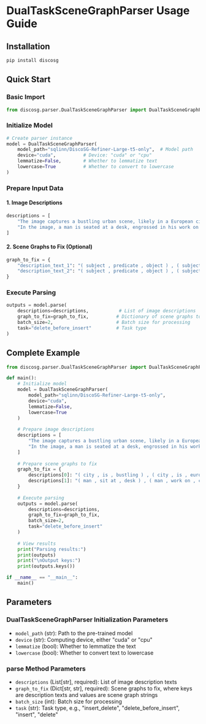 # DualTaskSceneGraphParser Usage Guide

## Installation

```bash
pip install discosg
```

## Quick Start

### Basic Import

```python
from discosg.parser.DualTaskSceneGraphParser import DualTaskSceneGraphParser
```

### Initialize Model

```python
# Create parser instance
model = DualTaskSceneGraphParser(
    model_path="sqlinn/DiscoSG-Refiner-Large-t5-only",  # Model path
    device="cuda",          # Device: "cuda" or "cpu"
    lemmatize=False,        # Whether to lemmatize text
    lowercase=True          # Whether to convert to lowercase
)
```

### Prepare Input Data

#### 1. Image Descriptions
```python
descriptions = [
    "The image captures a bustling urban scene, likely in a European city...",
    "In the image, a man is seated at a desk, engrossed in his work on a computer..."
]
```

#### 2. Scene Graphs to Fix (Optional)
```python
graph_to_fix = {
    "description_text_1": "( subject , predicate , object ) , ( subject2 , predicate2 , object2 ) , ...",
    "description_text_2": "( subject , predicate , object ) , ( subject2 , predicate2 , object2 ) , ..."
}
```

### Execute Parsing

```python
outputs = model.parse(
    descriptions=descriptions,           # List of image descriptions
    graph_to_fix=graph_to_fix,          # Dictionary of scene graphs to fix (optional)
    batch_size=2,                       # Batch size for processing
    task="delete_before_insert"         # Task type
)
```

## Complete Example

```python
from discosg.parser.DualTaskSceneGraphParser import DualTaskSceneGraphParser

def main():
    # Initialize model
    model = DualTaskSceneGraphParser(
        model_path="sqlinn/DiscoSG-Refiner-Large-t5-only", 
        device="cuda", 
        lemmatize=False, 
        lowercase=True
    )
    
    # Prepare image descriptions
    descriptions = [
        "The image captures a bustling urban scene, likely in a European city. The setting appears to be a pedestrian-friendly square or plaza. There are numerous people of various ages and attire walking around, some carrying bags, suggesting shopping or a day out. A few individuals are seated, possibly enjoying a meal or resting. The square is adorned with a decorative fountain in the center, surrounded by potted plants. Overhead, there are power lines and cables, hinting at an urban environment. The architecture of the surrounding buildings suggests a historic or older part of the city.",
        "In the image, a man is seated at a desk, engrossed in his work on a computer. He's wearing a blue shirt and glasses, and his hand is raised to his forehead in a gesture that suggests deep thought or concentration. The desk, cluttered with various items, houses a computer monitor, keyboard, and mouse. The room around him is dimly lit, creating an atmosphere of focus and seriousness. In the background, a window can be seen, adding depth to the scene. The image captures a moment of intense concentration and productivity."
    ]
    
    # Prepare scene graphs to fix
    graph_to_fix = {
        descriptions[0]: "( city , is , bustling ) , ( city , is , european ) , ( setting , is , pedestrian-friendly ) , ( setting , is , square ) , ( people , carry , bags ) , ( people , is , walking ) , ( individuals , is , seated ) , ( fountain , in center of , square ) , ( fountain , is , decorative ) , ( plants , is , potted ) , ( plants , surround , fountain ) , ( cables , is , overhead ) , ( power lines , is , overhead ) , ( buildings , surround , city ) , ( city , is , historic ) , ( city , is , older )",
        descriptions[1]: "( man , sit at , desk ) , ( man , work on , computer ) , ( hand , lift to , forehead ) , ( man , have , hand ) , ( man , wear , glasses ) , ( shirt , is , blue ) , ( desk , house , monitor ) , ( desk , house , mouse ) , ( desk , is , cluttered ) , ( monitor , is , computer ) , ( man , in , room ) , ( room , is , dimly lit ) , ( window , in , background ) , ( image , capture , concentration ) , ( image , capture , productivity ) , ( productivity , is , intense )"
    }
    
    # Execute parsing
    outputs = model.parse(
        descriptions=descriptions,
        graph_to_fix=graph_to_fix,
        batch_size=2,
        task="delete_before_insert"
    )
    
    # View results
    print("Parsing results:")
    print(outputs)
    print("\nOutput keys:")
    print(outputs.keys())

if __name__ == "__main__":
    main()
```

## Parameters

### DualTaskSceneGraphParser Initialization Parameters

- `model_path` (str): Path to the pre-trained model
- `device` (str): Computing device, either "cuda" or "cpu"
- `lemmatize` (bool): Whether to lemmatize the text
- `lowercase` (bool): Whether to convert text to lowercase

### parse Method Parameters

- `descriptions` (List[str], required): List of image description texts
- `graph_to_fix` (Dict[str, str], required): Scene graphs to fix, where keys are description texts and values are scene graph strings
- `batch_size` (int): Batch size for processing
- `task` (str): Task type, e.g., "insert_delete", "delete_before_insert", "insert", "delete"
